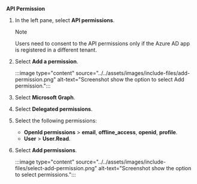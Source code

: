 **API Permission**

1. In the left pane, select **API permissions**. 

   > [!NOTE]
   > Users need to consent to the API permissions only if the Azure AD app is registered in a different tenant.

1. Select **Add a permission**.

   :::image type="content" source="../../assets/images/include-files/add-permission.png" alt-text="Screenshot show the option to select Add permission.":::

1. Select **Microsoft Graph**.

1. Select **Delegated permissions**.

1. Select the following permissions:
    * **OpenId permissions** > **email**, **offline_access**, **openid**, **profile**.
    * **User** > **User.Read**.

1. Select **Add permissions**.

   :::image type="content" source="../../assets/images/include-files/select-add-permission.png" alt-text="Screenshot show the option to select permissions.":::
